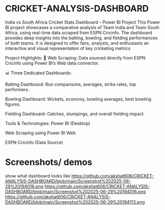 # CRICKET-ANALYSIS-DASHBOARD
India vs South Africa Cricket Stats Dashboard – Power BI Project
This Power BI project showcases a comparative analysis of Team India and Team South Africa, using real-time data scraped from ESPN Cricinfo. The dashboard provides deep insights into the batting, bowling, and fielding performances of both teams. It is designed to offer fans, analysts, and enthusiasts an interactive and visual representation of key cricketing metrics

 Project Highlights:
🔗 Web Scraping: Data sourced directly from ESPN Cricinfo using Power BI’s Web data connector.

📊 Three Dedicated Dashboards:

Batting Dashboard: Run comparisons, averages, strike rates, top performers.

Bowling Dashboard: Wickets, economy, bowling averages, best bowling figures.

Fielding Dashboard: Catches, stumpings, and overall fielding impact.

 Tools & Technologies:
Power BI (Desktop)

Web Scraping using Power BI Web

ESPN Cricinfo (Data Source)

# Screenshots/ demos
show what dashboard looks like
https://github.com/akshat606/CRICKET-ANALYSIS-DASHBOARD/blob/main/Screenshot%202025-06-29%20194016.png
https://github.com/akshat606/CRICKET-ANALYSIS-DASHBOARD/blob/main/Screenshot%202025-06-29%20194016.png
https://github.com/akshat606/CRICKET-ANALYSIS-DASHBOARD/blob/main/Screenshot%202025-06-29%20194113.png
